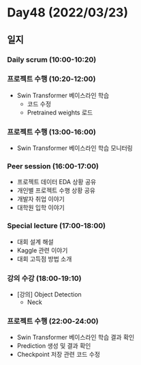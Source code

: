 # Day48 (2022/03/23)

## 일지

### Daily scrum (10:00-10:20)

### 프로젝트 수행 (10:20-12:00)

  * Swin Transformer 베이스라인 학습
    * 코드 수정
    * Pretrained weights 로드

### 프로젝트 수행 (13:00-16:00)

  * Swin Transformer 베이스라인 학습 모니터링

### Peer session (16:00-17:00)

  * 프로젝트 데이터 EDA 상황 공유
  * 개인별 프로젝트 수행 상황 공유
  * 개발자 취업 이야기
  * 대학원 입학 이야기

### Special lecture (17:00-18:00)

  * 대회 설계 해설
  * Kaggle 관련 이야기
  * 대회 고득점 방법 소개

### 강의 수강 (18:00-19:10)

  * [강의] Object Detection
    * Neck

### 프로젝트 수행 (22:00-24:00)

  * Swin Transformer 베이스라인 학습 결과 확인
  * Prediction 생성 및 결과 확인
  * Checkpoint 저장 관련 코드 수정
